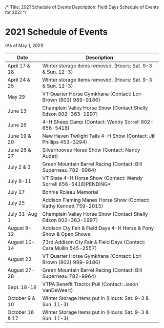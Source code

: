 /*
Title: 2021 Schedule of Events
Description: Field Days Schedule of Events for 2021
*/

# 2021 Schedule of Events

(As of May 1, 2021)

| Date | Description |
| -- | -- |
| April 17 & 18 | Winter storage items removed. (Hours: Sat. 9-3 & Sun. 12-3)
| April 24 & 25 | Winter storage items removed. (Hours: Sat. 9-3 & Sun. 12-3)
| May 29 | VT Quarter Horse Gymkhana (Contact: Lori Brown (802) 989-9186)
| June 13 | Champlain Valley Horse Show (Contact Shelly Edson 802-363-1997)
| June 26 | 4-H Sheep Camp (Contact: Wendy Sorrell 802-656-5418)
| June 19 & 20 | New Haven Twilight Tails 4-H Show (Contact: Jill Phillips 453-3294)
| June 26 & 27 | Silverhooves Horse Show (Contact: Nancy Audet)
| July 2 & 3 | Green Mountain Barrel Racing (Contact: Bill Superneau 782-9964)
| July 8-11 | VT State 4-H Horse Show (Contact: Wendy Sorrell 656-5418)PENDING* 
| July 17 | Bonnie Roleau Memorial
| July 25 | Addison Flaming Manes Horse Show (Contact: Kathy Kennett 759-2015)
| July 31-Aug 1 | Champlain Valley Horse Show (Contact Shelly Edson 802-363-1997)
| August 9-12 | Addison Cty Fair & Field Days 4-H Horse & Pony Show & Open Shows 
| August 10-14 | 73rd Addison Cty Fair & Field Days (Contact: Cara Mullin 545-2557)
| August 22 | VT Quarter Horse Gymkhana (Contact: Lori Brown (802) 989-9186)
| August 27-28 | Green Mountain Barrel Racing (Contact: Bill Superneau 782-9964)
| Sept. 18-19 | VTPA Benefit Tractor Pull (Contact: Jason VanDeWeert)
| October 9 & 10 | Winter Storage Items put in (Hours: Sat. 9-3 & Sun. 11-3)
| October 16 & 17 | Winter Storage Items put in (Hours: Sat. 9-3 & Sun. 11-3)